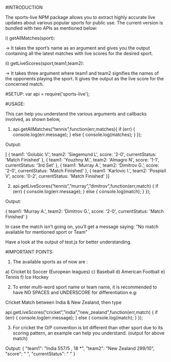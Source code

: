 #INTRODUCTION

The sports-live NPM package allows you to extract highly accurate live updates about various popular sports for public use. The current version is bundled with two APIs as mentioned below:

i) getAllMatches(sport):

-> It takes the sport’s name as an argument and gives you the output containing all the latest matches with live scores for the desired sport.

ii) getLiveScores(sport,team1,team2):

-> It takes three argument where team1 and team2 signifies the names of the opponents playing the sport. It gives the output as the live score for the concerned match.

 
#SETUP:
var api = require('sports-live');
 
#USAGE:

This can help you understand the various arguments and callbacks involved, as shown below, 

1) api.getAllMatches(“tennis”,function(err,matches){
    if (err) {
        console.log(err.message);
    }
    else {
        console.log(matches);
    }
});

Output: 

[ { team1: 'Golubic V.',
    team2: 'Siegemund L',
    score: '2-0',
    currentStatus: 'Match Finished' },
  { team1: 'Youzhny M.',
    team2: 'Almagro N',
    score: '1-1',
    currentStatus: ‘3rd Set' },
{ team1: ‘Murray A.’,
    team2: ‘Dimitrov G.’,
    score: '2-0',
    currentStatus: 'Match Finished' },
  { team1: 'Karlovic I.',
    team2: 'Pospisil V',
    score: '0-2',
    currentStatus: 'Match Finished' }]


2) api.getLiveScores(“tennis”,”murray”,”dimitrov”,function(err,match) {
    if (err) {
        console.log(err.message);
    }
    else {
       console.log(match);
    }
});
 
Output:

{   team1: ‘Murray A.’,
    team2: ‘Dimitrov G.’,
    score: '2-0',
    currentStatus: 'Match Finished' }

In case the match isn't going on, you’ll get a message saying:
 “No match available for mentioned sport or Team”

Have a look at the output of test.js for better understanding.

#IMPORTANT POINTS:

1) The available sports as of now are :

a) Cricket
b) Soccer (European leagues)
c) Baseball
d) American Football
e) Tennis
f) Ice Hockey

2)  To enter multi-word sport name or team name, it is recommended to have NO SPACES and UNDERSCORE for differentiation e.g:

Cricket Match between India & New Zealand, then type

api.getLiveScores(“cricket”,”india”,”new_zealand”,function(err,match) {
    if (err) {
        console.log(err.message);
    }
    else {
       console.log(match);
    }
});

3) For cricket the O/P convention is bit different than other sport due to its scoring pattern, an example can help you understand. (output for above match)

Output:
{
  "team1": "India 557/5 ,  18 *",
  "team2": "New Zealand 299/10",
  "score": " ",
  "currentStatus": " "
}
